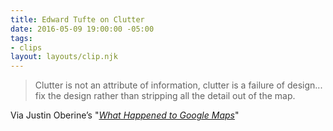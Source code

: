 ```yaml
---
title: Edward Tufte on Clutter
date: 2016-05-09 19:00:00 -05:00
tags:
- clips
layout: layouts/clip.njk
---
```


> Clutter is not an attribute of information, clutter is a failure of design... fix the design rather than stripping all the detail out of the map.

Via Justin Oberine’s "_[What Happened to Google Maps](https://www.justinobeirne.com/essay/what-happened-to-google-maps)_"